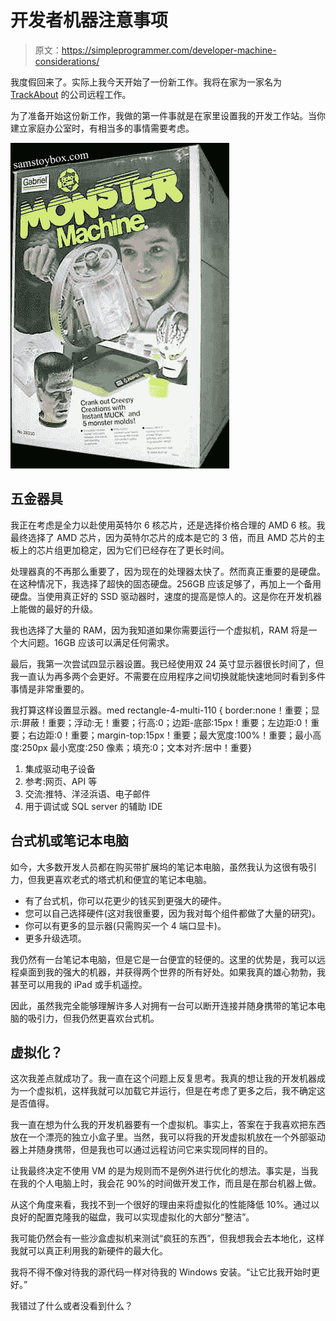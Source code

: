 # 开发者机器注意事项

> 原文：<https://simpleprogrammer.com/developer-machine-considerations/>

我度假回来了。实际上我今天开始了一份新工作。我将在家为一家名为 [TrackAbout](http://trackabout.com) 的公司远程工作。

为了准备开始这份新工作，我做的第一件事就是在家里设置我的开发工作站。当你建立家庭办公室时，有相当多的事情需要考虑。



![](img/7e4e7e3f5970d481ca732dab4fbb8cd6.png "MonsterMachineBox")



## 五金器具

我正在考虑是全力以赴使用英特尔 6 核芯片，还是选择价格合理的 AMD 6 核。我最终选择了 AMD 芯片，因为英特尔芯片的成本是它的 3 倍，而且 AMD 芯片的主板上的芯片组更加稳定，因为它们已经存在了更长时间。

处理器真的不再那么重要了，因为现在的处理器太快了。然而真正重要的是硬盘。在这种情况下，我选择了超快的固态硬盘。256GB 应该足够了，再加上一个备用硬盘。当使用真正好的 SSD 驱动器时，速度的提高是惊人的。这是你在开发机器上能做的最好的升级。

我也选择了大量的 RAM，因为我知道如果你需要运行一个虚拟机，RAM 将是一个大问题。16GB 应该可以满足任何需求。

最后，我第一次尝试四显示器设置。我已经使用双 24 英寸显示器很长时间了，但我一直认为再多两个会更好。不需要在应用程序之间切换就能快速地同时看到多件事情是非常重要的。

我打算这样设置显示器。med rectangle-4-multi-110 { border:none！重要；显示:屏蔽！重要；浮动:无！重要；行高:0；边距-底部:15px！重要；左边距:0！重要；右边距:0！重要；margin-top:15px！重要；最大宽度:100%！重要；最小高度:250px 最小宽度:250 像素；填充:0；文本对齐:居中！重要}

1.  集成驱动电子设备
2.  参考:网页、API 等
3.  交流:推特、洋泾浜语、电子邮件
4.  用于调试或 SQL server 的辅助 IDE

## 台式机或笔记本电脑

如今，大多数开发人员都在购买带扩展坞的笔记本电脑，虽然我认为这很有吸引力，但我更喜欢老式的塔式机和便宜的笔记本电脑。

*   有了台式机，你可以花更少的钱买到更强大的硬件。
*   您可以自己选择硬件(这对我很重要，因为我对每个组件都做了大量的研究)。
*   你可以有更多的显示器(只需购买一个 4 端口显卡)。
*   更多升级选项。

我仍然有一台笔记本电脑，但是它是一台便宜的轻便的。这里的优势是，我可以远程桌面到我的强大的机器，并获得两个世界的所有好处。如果我真的雄心勃勃，我甚至可以用我的 iPad 或手机遥控。

因此，虽然我完全能够理解许多人对拥有一台可以断开连接并随身携带的笔记本电脑的吸引力，但我仍然更喜欢台式机。

## 虚拟化？

这次我差点就成功了。我一直在这个问题上反复思考。我真的想让我的开发机器成为一个虚拟机，这样我就可以加载它并运行，但是在考虑了更多之后，我不确定这是否值得。

我一直在想为什么我的开发机器要有一个虚拟机。事实上，答案在于我喜欢把东西放在一个漂亮的独立小盒子里。当然，我可以将我的开发虚拟机放在一个外部驱动器上并随身携带，但是我也可以通过远程访问它来实现同样的目的。

让我最终决定不使用 VM 的是为规则而不是例外进行优化的想法。事实是，当我在我的个人电脑上时，我会花 90%的时间做开发工作，而且是在那台机器上做。

从这个角度来看，我找不到一个很好的理由来将虚拟化的性能降低 10%。通过以良好的配置克隆我的磁盘，我可以实现虚拟化的大部分“整洁”。

我可能仍然会有一些沙盒虚拟机来测试“疯狂的东西”，但我想我会去本地化，这样我就可以真正利用我的新硬件的最大化。

我将不得不像对待我的源代码一样对待我的 Windows 安装。“让它比我开始时更好。”

我错过了什么或者没看到什么？